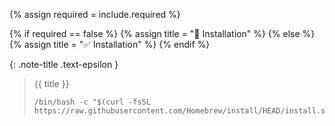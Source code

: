 <!-- LOCATION -->
<!-- _includes/docs/env/homebrew/ -->

<!-- INCLUDE -->
<!-- docs/env/homebrew/installation.md -->

<!-- VARIABLE -->
<!-- required: [true, false], default to true -->

{% assign required = include.required %}

<!-- Set title -->
{% if required == false %}
    {% assign title = "🔲 Installation" %}
{% else %}
    {% assign title = "✅ Installation" %}
{% endif %}

{: .note-title .text-epsilon } 
> {{ title }}
>
> ```shell
> /bin/bash -c "$(curl -fsSL https://raw.githubusercontent.com/Homebrew/install/HEAD/install.sh)"
> ```
